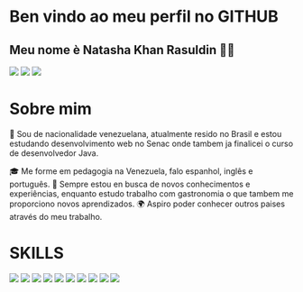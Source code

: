 # Ben vindo ao meu perfil no GITHUB
## Meu nome è Natasha Khan Rasuldin 👋🏻
<img src="https://camo.githubusercontent.com/adbb660248734d6ae97100c10a1a2f703ef7e25abd56398e6d4fc41a2014c53c/68747470733a2f2f6769746875622d726561646d652d73746174732e76657263656c2e6170702f6170693f757365726e616d653d6e6174617368616b72267468656d653d7368616465732d6f662d707572706c652673686f775f69636f6e733d7472756526686964655f626f726465723d66616c736526636f756e745f707269766174653d74727565"/>
<img src="https://camo.githubusercontent.com/1571745890fe987d97a884329a10ab2d22a7af6fcab0e01dbc26e31e4886fe72/68747470733a2f2f6769746875622d726561646d652d73747265616b2d73746174732e6865726f6b756170702e636f6d2f3f757365723d6e6174617368616b72267468656d653d7368616465732d6f662d707572706c6526686964655f626f726465723d66616c7365"/>
<img src="https://camo.githubusercontent.com/a467cbf7c93b55af783afabf27c4c2f07736d27d9fb6ee5e0c11c817d77a5bc7/68747470733a2f2f6769746875622d726561646d652d73746174732e76657263656c2e6170702f6170692f746f702d6c616e67732f3f757365726e616d653d6e6174617368616b72267468656d653d7368616465732d6f662d707572706c652673686f775f69636f6e733d7472756526686964655f626f726465723d66616c7365266c61796f75743d636f6d70616374"/>

# Sobre mim
🙂 Sou de nacionalidade venezuelana, atualmente resido no Brasil e estou estudando desenvolvimento web no Senac onde tambem ja finalicei o curso de desenvolvedor Java.
</DIV>
🎓 Me forme em pedagogia na Venezuela, falo espanhol, inglês e português. 
</DIV>
🌟 Sempre estou en busca de novos conhecimentos e experiências, enquanto estudo trabalho com gastronomia o que tambem me proporciono novos aprendizados. 
</DIV>
🌍 Aspiro poder conhecer outros paises através do meu trabalho.

# SKILLS
</DIV>
<img src="https://img.shields.io/badge/PostgreSQL-316192?style=for-the-badge&logo=postgresql&logoColor=white"/>
<img src="https://img.shields.io/badge/MySQL-005C84?style=for-the-badge&logo=mysql&logoColor=white"/>
<img src="https://img.shields.io/badge/Java-ED8B00?style=for-the-badge&logo=openjdk&logoColor=white"/>
</DIV>
<img src="https://img.shields.io/badge/Microsoft_Word-2B579A?style=for-the-badge&logo=microsoft-word&logoColor=white"/>
</DIV>
<img src="https://img.shields.io/badge/Microsoft_Excel-217346?style=for-the-badge&logo=microsoft-excel&logoColor=white"/>
</DIV>
<img src="https://img.shields.io/badge/Microsoft_PowerPoint-B7472A?style=for-the-badge&logo=microsoft-powerpoint&logoColor=white"/>
</DIV>
<img src="https://img.shields.io/badge/LibreOffice-18A303?style=for-the-badge&logo=LibreOffice&logoColor=white"/>
</DIV>
<img src="https://img.shields.io/badge/Bitcoin-000000?style=for-the-badge&logo=bitcoin&logoColor=white"/>
</DIV>
<img src="https://img.shields.io/badge/Bitcoin%20Cash-0AC18E?style=for-the-badge&logo=Bitcoin%20Cash&logoColor=white"/>
</DIV>
<img src="https://img.shields.io/badge/Binance-FCD535?style=for-the-badge&logo=binance&logoColor=white"/>


